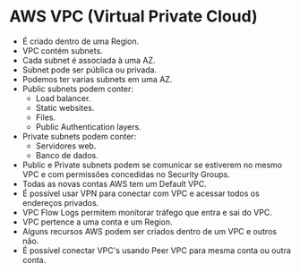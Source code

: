 # AWS VPC (Virtual Private Cloud)

- É criado dentro de uma Region.
- VPC contém subnets.
- Cada subnet é associada à uma AZ.
- Subnet pode ser pública ou privada.
- Podemos ter varias subnets em uma AZ.
- Public subnets podem conter:
  - Load balancer.
  - Static websites.
  - Files.
  - Public Authentication layers.
- Private subnets podem conter:
  - Servidores web.
  - Banco de dados.
- Public e Private subnets podem se comunicar se estiverem no mesmo VPC e com permissões concedidas no Security Groups.
- Todas as novas contas AWS tem um Default VPC.
- É possível usar VPN para conectar com VPC e acessar todos os endereços privados.
- VPC Flow Logs permitem monitorar tráfego que entra e sai do VPC.
- VPC pertence a uma conta e um Region.
- Alguns recursos AWS podem ser criados dentro de um VPC e outros não.
- É possível conectar VPC's usando Peer VPC para mesma conta ou outra conta.
